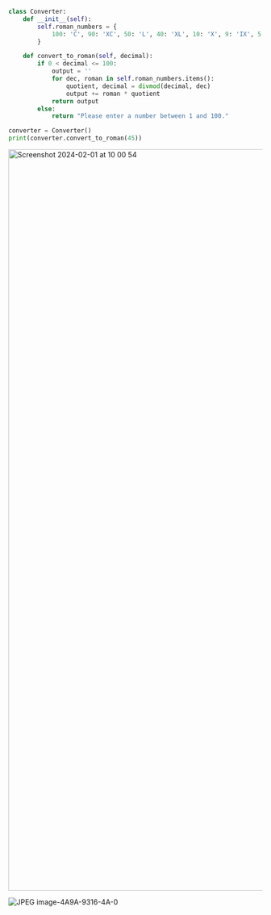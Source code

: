 ```py
class Converter:
    def __init__(self):
        self.roman_numbers = {
            100: 'C', 90: 'XC', 50: 'L', 40: 'XL', 10: 'X', 9: 'IX', 5: 'V', 4: 'IV', 1: 'I'
        }

    def convert_to_roman(self, decimal):
        if 0 < decimal <= 100:
            output = ''
            for dec, roman in self.roman_numbers.items():
                quotient, decimal = divmod(decimal, dec)
                output += roman * quotient
            return output
        else:
            return "Please enter a number between 1 and 100."

converter = Converter()
print(converter.convert_to_roman(45))

```
<img width="1470" alt="Screenshot 2024-02-01 at 10 00 54" src="https://github.com/NaomiRozenberg/unit-3-/assets/142605919/9d1eb3b2-1373-44c7-a6fb-a9eededa3859">


![JPEG image-4A9A-9316-4A-0](https://github.com/NaomiRozenberg/unit-3-/assets/142605919/5dee979c-93e2-47c1-a527-af68d2b9e6d4)
